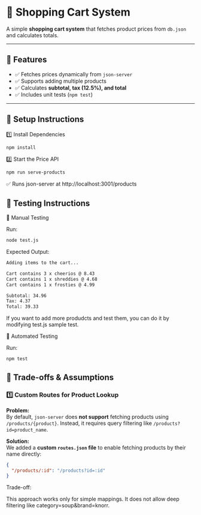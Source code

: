 # 🛒 Shopping Cart System

A simple **shopping cart system** that fetches product prices from `db.json` and calculates totals.

---

## 🚀 Features
- ✅ Fetches prices dynamically from `json-server`
- ✅ Supports adding multiple products
- ✅ Calculates **subtotal, tax (12.5%), and total**
- ✅ Includes unit tests (`npm test`)

---

## 📌 Setup Instructions

1️⃣ Install Dependencies
```bash
npm install
```

2️⃣ Start the Price API
```bash
npm run serve-products
```

✅ Runs json-server at http://localhost:3001/products

## 📌 Testing Instructions

🔹 Manual Testing

Run:
```bash
node test.js
```
Expected Output:
```bash
Adding items to the cart...

Cart contains 3 x cheerios @ 8.43
Cart contains 1 x shreddies @ 4.68
Cart contains 1 x frosties @ 4.99

Subtotal: 34.96
Tax: 4.37
Total: 39.33
```

If you want to add more produdcts and test them, you can do it by modifying test.js sample test.

🔹 Automated Testing

Run:
```bash
npm test
```

## 📌 Trade-offs & Assumptions

### 1️⃣ **Custom Routes for Product Lookup**
**Problem:**  
By default, `json-server` does **not support** fetching products using `/products/{product}`. Instead, it requires query filtering like `/products?id=product_name`.

**Solution:**  
We added a **custom `routes.json` file** to enable fetching products by their name directly:
```json
{
  "/products/:id": "/products?id=:id"
}
```

Trade-off:

This approach works only for simple mappings.
It does not allow deep filtering like category=soup&brand=knorr.



